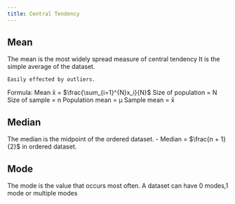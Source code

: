 ```yaml
---
title: Central Tendency
---
```


## Mean

The mean is the most widely spread measure of central tendency It is the simple average of the dataset.

```
Easily effected by outliers.
```

Formula: 
Mean x̄ = $\frac{\sum_{i=1}^{N}x_i}{N}$ Size of population = N Size of sample = n Population mean = μ Sample mean = x̄
> 

## Median

The median is the midpoint of the ordered dataset. - Median = $\frac{n + 1}{2}$ in ordered dataset.

## Mode

The mode is the value that occurs most often. A dataset can have 0 modes,1 mode or multiple modes